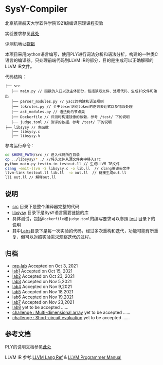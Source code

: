 # SysY-Compiler


北京航空航天大学软件学院1921级编译原理课程实验



实验要求参见[此处](https://github.com/BUAA-SE-Compiling/miniSysY-tutorial) 

评测机地址[戳戳](https://oj.karenia.cc/dashboard)


本项目采用python语言编写，使用PLY进行词法分析和语法分析，构建的一种类C语言的编译器。只处理前端代码到LLVM IR的部分，目的是生成可以正确解释的LLVM IR文件。

代码结构：

```
├── src
   ├── main.py // 函数的入口以及主体部分，包括读取文件、处理代码、生成IR文件和输出
   ├── parser_modules.py // yacc的构建和语法规则
   ├── tokrules.py // 关于lexer识别token的正则表达式以及错误处理
   ├── ast_modules.py // 语法树的节点类
   ├── Dockerfile // 评测时构建镜像的依赖，参考 /test/ 下的说明
   ├── judge.toml // 测评的依据，参考 /test/ 下的说明
├── libsysy // 库函数
   ├── libsysy.c
   ├── libsysy.h
```

参考运行命令：

```bash
cd $HOME_PATH/src // 进入代码所在目录
cp ../libsysy/* ./ //将头文件从源文件夹中移入src
python main.py testin.in testout.ll // 生成LLVM IR文件
clang -emit-llvm -S libsysy.c -o lib.ll  // clang编译头文件
llvm-link testout.ll lib.ll  -o out.ll  // 链接生成out.ll
lli out.ll // 解释out.ll
```

## 说明

- [src](./src/) 目录下是整个编译器完整的代码
- [libsysy](./libsysy/) 目录下是SysY语言需要链接的库
- 具体测试，包括`Dockerfile`和`judge.toml`的编写要求可以参照 [test](./test/) 目录下的说明
- 其中[Labs](./Labs/)目录下是每一次实验的代码，经过多次重构和迭代，功能可能有所重复，但可以对照实验需求观察迭代的过程。

## 归档

- [pre-lab](./Labs/pre_lab) Accepted on Oct 3, 2021
- [lab1](./Labs/lab1/) Accepted on Oct 15, 2021
- [lab2](./Labs/lab2) Accepted on Oct 23, 2021
- [lab3](./Labs/lab3/) Accepted on Nov 5,2021
- [lab4](./Labs/lab4/) Accepted on Nov 9,2021
- [lab5](./Labs/lab5/) Accepted on Nov 18,2021
- [lab6](./Labs/lab6/) Accepted on Nov 19,2021
- [lab7](./Labs/lab7/) Accepted on Nov 23,2021
- [lab8](./Labs/lab8/) yet to be accepted ......
- [challenge : Multi-dimensional array](./Labs/challenge/MDA/) yet to be accepted ......
- [challenge : Short-circuit evaluation](./Labs/challenge/SCE/) yet to be accepted ......

## 参考文档

PLY的说明文档参见[此处](http://www.dabeaz.com/ply/ply.html)

LLVM IR 参考:[LLVM Lang Ref](https://llvm.org/docs/LangRef.html) & [LLVM Programmer Manual](https://llvm.org/docs/ProgrammersManual.html)
